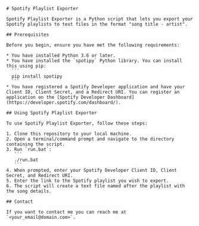     # Spotify Playlist Exporter
    
    Spotify Playlist Exporter is a Python script that lets you export your Spotify playlists to text files in the format "song title - artist".
    
    ## Prerequisites
    
    Before you begin, ensure you have met the following requirements:
    
    * You have installed Python 3.6 or later.
    * You have installed the `spotipy` Python library. You can install this using pip:
      ```
      pip install spotipy
      ```
    * You have registered a Spotify Developer application and have your Client ID, Client Secret, and a Redirect URI. You can register an application on the [Spotify Developer Dashboard](https://developer.spotify.com/dashboard/).
    
    ## Using Spotify Playlist Exporter
    
    To use Spotify Playlist Exporter, follow these steps:
    
    1. Clone this repository to your local machine.
    2. Open a terminal/command prompt and navigate to the directory containing the script.
    3. Run `run.bat`:
       ```
       ./run.bat
       ```
    4. When prompted, enter your Spotify Developer Client ID, Client Secret, and Redirect URI.
    5. Enter the link to the Spotify playlist you wish to export.
    6. The script will create a text file named after the playlist with the song details.
    
    ## Contact
    
    If you want to contact me you can reach me at `<your_email@domain.com>`.
